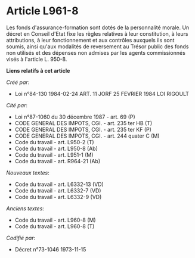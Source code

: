 # Article L961-8

Les fonds d'assurance-formation sont dotés de la personnalité morale. Un décret en Conseil d'Etat fixe les règles relatives à
leur constitution, à leurs attributions, à leur fonctionnement et aux contrôles auxquels ils sont soumis, ainsi qu'aux
modalités de reversement au Trésor public des fonds non utilisés et des dépenses non admises par les agents commissionnés
visés à l'article L. 950-8.

**Liens relatifs à cet article**

_Créé par_:

  - Loi n°84-130 1984-02-24 ART. 11 JORF 25 FEVRIER 1984 LOI RIGOULT

_Cité par_:

  - Loi n°87-1060 du 30 décembre 1987 - art. 69 (P)
  - CODE GENERAL DES IMPOTS, CGI. - art. 235 ter HB (T)
  - CODE GENERAL DES IMPOTS, CGI. - art. 235 ter KF (P)
  - CODE GENERAL DES IMPOTS, CGI. - art. 244 quater C (M)
  - Code du travail - art. L950-2 (T)
  - Code du travail - art. L950-8 (Ab)
  - Code du travail - art. L951-1 (M)
  - Code du travail - art. R964-21 (Ab)

_Nouveaux textes_:

  - Code du travail - art. L6332-13 (VD)
  - Code du travail - art. L6332-7 (VD)
  - Code du travail - art. L6332-9 (VD)

_Anciens textes_:

  - Code du travail - art. L960-8 (M)
  - Code du travail - art. L960-8 (T)

_Codifié par_:

  - Décret n°73-1046 1973-11-15
